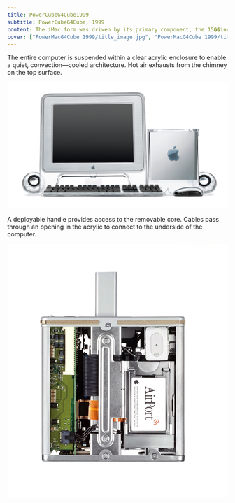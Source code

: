```yaml
---
title: PowerCubeG4Cube1999
subtitle: PowerCubeG4Cube, 1999
content: The iMac form was driven by its primary component, the 15��inch blown-glass cathode ray tube.
cover: ["PowerMacG4Cube 1999/title_image.jpg", "PowerMacG4Cube 1999/title_mobile_image.jpg"]
---
```


The entire computer is suspended within a clear acrylic enclosure to enable a quiet, convection—cooled architecture. Hot air exhausts from the chimney on the top surface.

![g4_cube_fam_shot](./g4_cube_fam_shot.png)

A deployable handle provides access to the removable core. Cables pass through an opening in the acrylic to connect to the underside of the computer.

![g4_cube_fam_shot](./deployable_handl.png)
